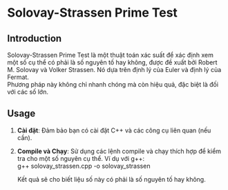 # Solovay-Strassen Prime Test

## Introduction

Solovay-Strassen Prime Test là một thuật toán xác suất để xác định xem một số cụ thể có phải là số nguyên tố hay không, được đề xuất bởi Robert M. Solovay và Volker Strassen. Nó dựa trên định lý của Euler và định lý của Fermat.  
Phương pháp này không chỉ nhanh chóng mà còn hiệu quả, đặc biệt là đối với các số lớn.

## Usage

1. **Cài đặt**: Đảm bảo bạn có cài đặt C++ và các công cụ liên quan (nếu cần).  
2. **Compile và Chạy**: Sử dụng các lệnh compile và chạy thích hợp để kiểm tra cho một số nguyên cụ thể.
   Ví dụ với g++:  
   g++ solovay_strassen.cpp -o solovay_strassen

   Kết quả sẽ cho biết liệu số này có phải là số nguyên tố hay không.
